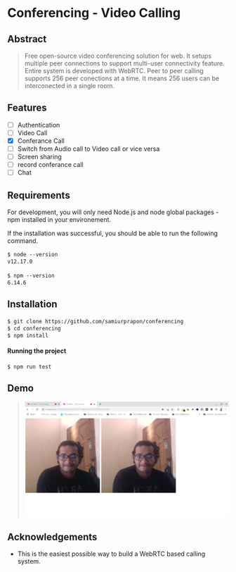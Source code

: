 # Conferencing - Video Calling

## Abstract

> Free open-source video conferencing solution for web. It setups multiple peer connections to support multi-user connectivity feature. Entire system is developed with WebRTC. Peer to peer calling supports 256 peer conections at a time. It means 256 users can be interconected in a single room.

## Features

- [ ] Authentication
- [ ] Video Call
- [x] Conferance Call
- [ ] Switch from Audio call to Video call or vice versa
- [ ] Screen sharing
- [ ] record conferance call
- [ ] Chat

## Requirements

For development, you will only need Node.js and node global packages - npm installed in your environement.

If the installation was successful, you should be able to run the following command.

    $ node --version
    v12.17.0

    $ npm --version
    6.14.6


## Installation

    $ git clone https://github.com/samiurprapon/conferencing
    $ cd conferencing
    $ npm install



#### Running the project

    $ npm run test


## Demo

> ![screenshot](sc.png)

## Acknowledgements

* This is the easiest possible way to build a WebRTC based calling system.

